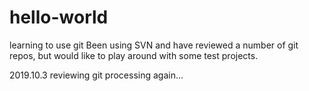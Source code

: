 # hello-world
learning to use git
Been using SVN and have reviewed a number of git repos, but would like to play around with some test projects.

2019.10.3 reviewing git processing again...
